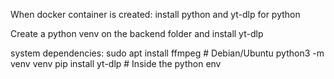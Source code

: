 When docker container is created:
install python and yt-dlp for python

Create a python venv on the backend folder and install yt-dlp

system dependencies:
sudo apt install ffmpeg # Debian/Ubuntu
python3 -m venv venv
pip install yt-dlp # Inside the python env
